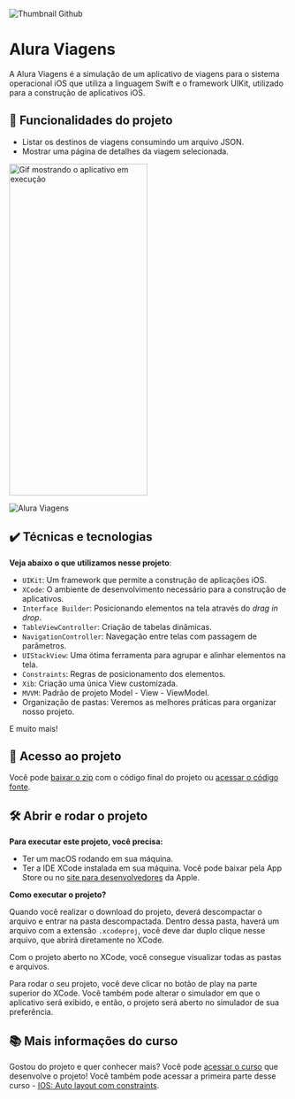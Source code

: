 ![Thumbnail Github](https://user-images.githubusercontent.com/47362960/149793707-dfacf162-c07c-4028-9d79-9640643add4e.png)

# Alura Viagens

A Alura Viagens é a simulação de um aplicativo de viagens para o sistema operacional iOS que utiliza a linguagem Swift e o framework UIKit, utilizado para a construção de aplicativos iOS.

## 🔨 Funcionalidades do projeto

- Listar os destinos de viagens consumindo um arquivo JSON.
- Mostrar uma página de detalhes da viagem selecionada.

<img src="https://user-images.githubusercontent.com/47362960/149800699-f007f56d-b307-4e3c-a9bd-813903459a76.gif" alt="Gif mostrando o aplicativo em execução" width="250" height="600">

![Alura Viagens](https://user-images.githubusercontent.com/47362960/149800699-f007f56d-b307-4e3c-a9bd-813903459a76.gif)


## ✔️ Técnicas e tecnologias

**Veja abaixo o que utilizamos nesse projeto**:
- `UIKit`: Um framework que permite a construção de aplicações iOS.
- `XCode`: O ambiente de desenvolvimento necessário para a construção de aplicativos.
- `Interface Builder`: Posicionando elementos na tela através do *drag in drop*.
- `TableViewController`: Criação de tabelas dinâmicas.
- `NavigationController`: Navegação entre telas com passagem de parâmetros.
- `UIStackView`: Uma ótima ferramenta para agrupar e alinhar elementos na tela.
- `Constraints`: Regras de posicionamento dos elementos.
- `Xib`: Criação uma única View customizada.
- `MVVM`: Padrão de projeto Model - View - ViewModel.
- Organização de pastas: Veremos as melhores práticas para organizar nosso projeto.


E muito mais! 
 
## 📁 Acesso ao projeto

Você pode [baixar o zip](https://github.com/alura-cursos/alura-viagens-parte-II/archive/5e21197cdfdb4e9fe7c96ea9d91cd9f2c6c050f5.zip) com o código final do projeto ou [acessar o código fonte](https://github.com/alura-cursos/alura-viagens-parte-II/tree/master).

## 🛠️ Abrir e rodar o projeto

**Para executar este projeto, você precisa:**

- Ter um macOS rodando em sua máquina.
- Ter a IDE XCode instalada em sua máquina. Você pode baixar pela App Store ou no [site para desenvolvedores](https://developer.apple.com/download/all/) da Apple.

**Como executar o projeto?**

Quando você realizar o download do projeto, deverá descompactar o arquivo e entrar na pasta descompactada. Dentro dessa pasta, haverá um arquivo com a extensão `.xcodeproj`, você deve dar duplo clique nesse arquivo, que abrirá diretamente no XCode. 

Com o projeto aberto no XCode, você consegue visualizar todas as pastas e arquivos.

Para rodar o seu projeto, você deve clicar no botão de play na parte superior do XCode. Você também pode alterar o simulador em que o aplicativo será exibido, e então, o projeto será aberto no simulador de sua preferência.

## 📚 Mais informações do curso

Gostou do projeto e quer conhecer mais? Você pode [acessar o curso](https://cursos.alura.com.br/course/ios-layout-parte-2-recursos-telas-responsivas) que desenvolve o projeto! Você também pode acessar a primeira parte desse curso - [IOS: Auto layout com constraints](https://cursos.alura.com.br/course/ios-auto-layout-constraints).



